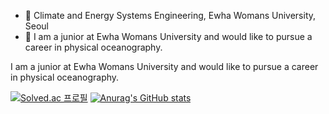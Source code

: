 - 🔭 Climate and Energy Systems Engineering, Ewha Womans University, Seoul
- 💬 I am a junior at Ewha Womans University and would like to pursue a career in physical oceanography.

I am a junior at Ewha Womans University and would like to pursue a career in physical oceanography. 

[![Solved.ac
프로필](http://mazassumnida.wtf/api/generate_badge?boj={handle})](https://solved.ac/rougefleur)
[![Anurag's GitHub stats](https://github-readme-stats.vercel.app/api?username=sunacho)](https://github.com/anuraghazra/github-readme-stats)


<!--
**SunaCho/SunaCho** is a ✨ _special_ ✨ repository because its `README.md` (this file) appears on your GitHub profile.

Here are some ideas to get you started:

- 🔭 I’m currently working on ...
- 🌱 I’m currently learning ...
- 👯 I’m looking to collaborate on ...
- 🤔 I’m looking for help with ...
- 💬 Ask me about ...
- 📫 How to reach me: ...
- 😄 Pronouns: ...
- ⚡ Fun fact: ...
-->
